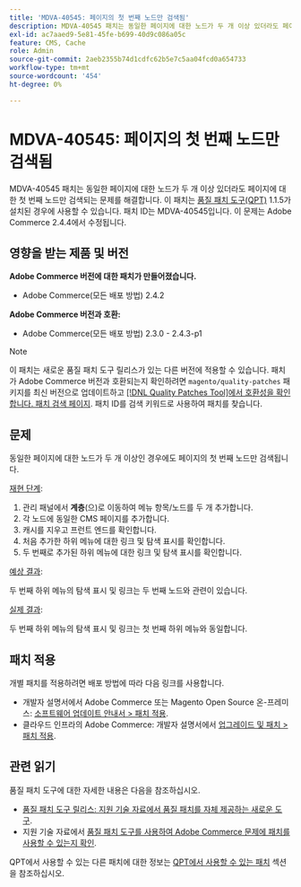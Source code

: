 ```yaml
---
title: 'MDVA-40545: 페이지의 첫 번째 노드만 검색됨'
description: MDVA-40545 패치는 동일한 페이지에 대한 노드가 두 개 이상 있더라도 페이지에 대한 첫 번째 노드만 검색되는 문제를 해결합니다. 이 패치는 [Quality Patches Tool (QPT)](/help/announcements/adobe-commerce-announcements/magento-quality-patches-released-new-tool-to-self-serve-quality-patches.md) 1.1.5가 설치된 경우 사용할 수 있습니다. 패치 ID는 MDVA-40545입니다. 이 문제는 Adobe Commerce 2.4.4에서 수정됩니다.
exl-id: ac7aaed9-5e81-45fe-b699-40d9c086a05c
feature: CMS, Cache
role: Admin
source-git-commit: 2aeb2355b74d1cdfc62b5e7c5aa04fcd0a654733
workflow-type: tm+mt
source-wordcount: '454'
ht-degree: 0%

---
```


# MDVA-40545: 페이지의 첫 번째 노드만 검색됨

MDVA-40545 패치는 동일한 페이지에 대한 노드가 두 개 이상 있더라도 페이지에 대한 첫 번째 노드만 검색되는 문제를 해결합니다. 이 패치는 [품질 패치 도구(QPT)](/help/announcements/adobe-commerce-announcements/magento-quality-patches-released-new-tool-to-self-serve-quality-patches.md) 1.1.5가 설치된 경우에 사용할 수 있습니다. 패치 ID는 MDVA-40545입니다. 이 문제는 Adobe Commerce 2.4.4에서 수정됩니다.

## 영향을 받는 제품 및 버전

**Adobe Commerce 버전에 대한 패치가 만들어졌습니다.**

* Adobe Commerce(모든 배포 방법) 2.4.2

**Adobe Commerce 버전과 호환:**

* Adobe Commerce(모든 배포 방법) 2.3.0 - 2.4.3-p1

>[!NOTE]
>
>이 패치는 새로운 품질 패치 도구 릴리스가 있는 다른 버전에 적용할 수 있습니다. 패치가 Adobe Commerce 버전과 호환되는지 확인하려면 `magento/quality-patches` 패키지를 최신 버전으로 업데이트하고 [[!DNL Quality Patches Tool]에서 호환성을 확인합니다. 패치 검색 페이지](https://experienceleague.adobe.com/tools/commerce-quality-patches/index.html). 패치 ID를 검색 키워드로 사용하여 패치를 찾습니다.

## 문제

동일한 페이지에 대한 노드가 두 개 이상인 경우에도 페이지의 첫 번째 노드만 검색됩니다.

<u>재현 단계</u>:

1. 관리 패널에서 **계층**(으)로 이동하여 메뉴 항목/노드를 두 개 추가합니다.
1. 각 노드에 동일한 CMS 페이지를 추가합니다.
1. 캐시를 지우고 프런트 엔드를 확인합니다.
1. 처음 추가한 하위 메뉴에 대한 링크 및 탐색 표시를 확인합니다.
1. 두 번째로 추가된 하위 메뉴에 대한 링크 및 탐색 표시를 확인합니다.

<u>예상 결과</u>:

두 번째 하위 메뉴의 탐색 표시 및 링크는 두 번째 노드와 관련이 있습니다.

<u>실제 결과</u>:

두 번째 하위 메뉴의 탐색 표시 및 링크는 첫 번째 하위 메뉴와 동일합니다.

## 패치 적용

개별 패치를 적용하려면 배포 방법에 따라 다음 링크를 사용합니다.

* 개발자 설명서에서 Adobe Commerce 또는 Magento Open Source 온-프레미스: [소프트웨어 업데이트 안내서 > 패치 적용](https://experienceleague.adobe.com/en/docs/commerce-operations/tools/quality-patches-tool/usage).
* 클라우드 인프라의 Adobe Commerce: 개발자 설명서에서 [업그레이드 및 패치 > 패치 적용](https://experienceleague.adobe.com/en/docs/commerce-cloud-service/user-guide/develop/upgrade/apply-patches).

## 관련 읽기

품질 패치 도구에 대한 자세한 내용은 다음을 참조하십시오.

* [품질 패치 도구 릴리스: 지원 기술 자료에서 품질 패치를 자체 제공하는 새로운 도구](/help/announcements/adobe-commerce-announcements/magento-quality-patches-released-new-tool-to-self-serve-quality-patches.md).
* 지원 기술 자료에서 [품질 패치 도구를 사용하여 Adobe Commerce 문제에 패치를 사용할 수 있는지 확인](/help/support-tools/patches-available-in-qpt-tool/check-patch-for-magento-issue-with-magento-quality-patches.md).

QPT에서 사용할 수 있는 다른 패치에 대한 정보는 [QPT에서 사용할 수 있는 패치](https://support.magento.com/hc/en-us/sections/360010506631-Patches-available-in-MQP-tool-) 섹션을 참조하십시오.
